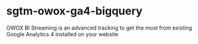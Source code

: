 # sgtm-owox-ga4-bigquery
OWOX BI Streaming is an advanced tracking to get the most from existing Google Analytics 4 installed on your website 
